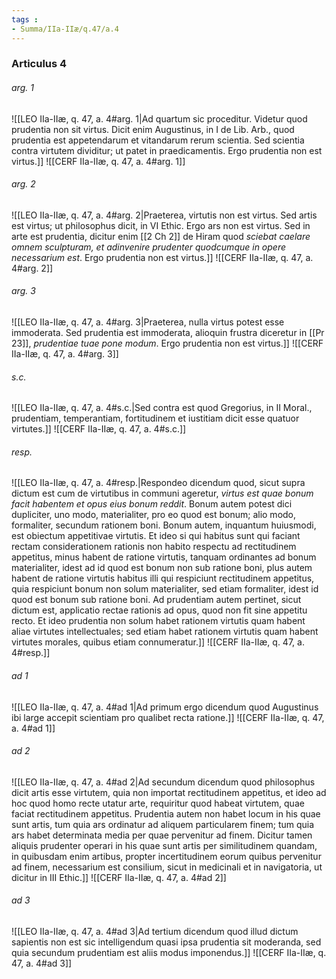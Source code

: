```yaml
---
tags : 
- Summa/IIa-IIæ/q.47/a.4
---
```


### Articulus 4

###### arg. 1
![[LEO IIa-IIæ, q. 47, a. 4#arg. 1|Ad quartum sic proceditur. Videtur quod prudentia non sit virtus. Dicit enim Augustinus, in I de Lib. Arb., quod prudentia est appetendarum et vitandarum rerum scientia. Sed scientia contra virtutem dividitur; ut patet in praedicamentis. Ergo prudentia non est virtus.]]
![[CERF IIa-IIæ, q. 47, a. 4#arg. 1]]

###### arg. 2
![[LEO IIa-IIæ, q. 47, a. 4#arg. 2|Praeterea, virtutis non est virtus. Sed artis est virtus; ut philosophus dicit, in VI Ethic. Ergo ars non est virtus. Sed in arte est prudentia, dicitur enim [[2 Ch 2]] de Hiram quod *sciebat caelare omnem sculpturam, et adinvenire prudenter quodcumque in opere necessarium est*. Ergo prudentia non est virtus.]]
![[CERF IIa-IIæ, q. 47, a. 4#arg. 2]]

###### arg. 3
![[LEO IIa-IIæ, q. 47, a. 4#arg. 3|Praeterea, nulla virtus potest esse immoderata. Sed prudentia est immoderata, alioquin frustra diceretur in [[Pr 23]], *prudentiae tuae pone modum*. Ergo prudentia non est virtus.]]
![[CERF IIa-IIæ, q. 47, a. 4#arg. 3]]

###### s.c.
![[LEO IIa-IIæ, q. 47, a. 4#s.c.|Sed contra est quod Gregorius, in II Moral., prudentiam, temperantiam, fortitudinem et iustitiam dicit esse quatuor virtutes.]]
![[CERF IIa-IIæ, q. 47, a. 4#s.c.]]

###### resp.
![[LEO IIa-IIæ, q. 47, a. 4#resp.|Respondeo dicendum quod, sicut supra dictum est cum de virtutibus in communi ageretur, *virtus est quae bonum facit habentem et opus eius bonum reddit*. Bonum autem potest dici dupliciter, uno modo, materialiter, pro eo quod est bonum; alio modo, formaliter, secundum rationem boni. Bonum autem, inquantum huiusmodi, est obiectum appetitivae virtutis. Et ideo si qui habitus sunt qui faciant rectam considerationem rationis non habito respectu ad rectitudinem appetitus, minus habent de ratione virtutis, tanquam ordinantes ad bonum materialiter, idest ad id quod est bonum non sub ratione boni, plus autem habent de ratione virtutis habitus illi qui respiciunt rectitudinem appetitus, quia respiciunt bonum non solum materialiter, sed etiam formaliter, idest id quod est bonum sub ratione boni. Ad prudentiam autem pertinet, sicut dictum est, applicatio rectae rationis ad opus, quod non fit sine appetitu recto. Et ideo prudentia non solum habet rationem virtutis quam habent aliae virtutes intellectuales; sed etiam habet rationem virtutis quam habent virtutes morales, quibus etiam connumeratur.]]
![[CERF IIa-IIæ, q. 47, a. 4#resp.]]

###### ad 1
![[LEO IIa-IIæ, q. 47, a. 4#ad 1|Ad primum ergo dicendum quod Augustinus ibi large accepit scientiam pro qualibet recta ratione.]]
![[CERF IIa-IIæ, q. 47, a. 4#ad 1]]

###### ad 2
![[LEO IIa-IIæ, q. 47, a. 4#ad 2|Ad secundum dicendum quod philosophus dicit artis esse virtutem, quia non importat rectitudinem appetitus, et ideo ad hoc quod homo recte utatur arte, requiritur quod habeat virtutem, quae faciat rectitudinem appetitus. Prudentia autem non habet locum in his quae sunt artis, tum quia ars ordinatur ad aliquem particularem finem; tum quia ars habet determinata media per quae pervenitur ad finem. Dicitur tamen aliquis prudenter operari in his quae sunt artis per similitudinem quandam, in quibusdam enim artibus, propter incertitudinem eorum quibus pervenitur ad finem, necessarium est consilium, sicut in medicinali et in navigatoria, ut dicitur in III Ethic.]]
![[CERF IIa-IIæ, q. 47, a. 4#ad 2]]

###### ad 3
![[LEO IIa-IIæ, q. 47, a. 4#ad 3|Ad tertium dicendum quod illud dictum sapientis non est sic intelligendum quasi ipsa prudentia sit moderanda, sed quia secundum prudentiam est aliis modus imponendus.]]
![[CERF IIa-IIæ, q. 47, a. 4#ad 3]]

